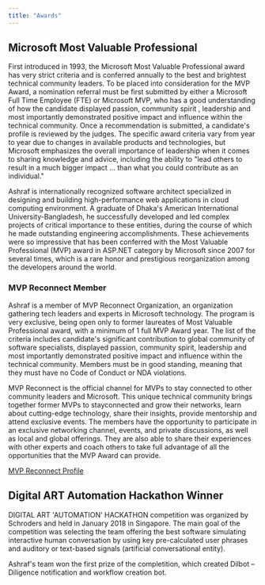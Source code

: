 ```yaml
---
title: "Awards"
---
```

## Microsoft Most Valuable Professional

First introduced in 1993, the Microsoft Most Valuable Professional award has very strict criteria and is conferred annually to the best and brightest technical community leaders. To be placed into consideration for the MVP Award, a nomination referral must be first submitted by either a Microsoft Full Time Employee (FTE) or Microsoft MVP, who has a good understanding of how the candidate displayed passion, community spirit , leadership and most importantly demonstrated positive impact and influence within the technical community. Once a recommendation is submitted, a candidate's profile is reviewed by the judges. The specific award criteria vary from year to year due to changes in available products and technologies, but Microsoft emphasizes the overall importance of leadership when it comes to sharing knowledge and advice, including the ability to "lead others to result in a much bigger impact ... than what you could contribute as an individual."

Ashraf is internationally recognized software architect specialized in designing and building high-performance web applications in cloud computing environment. A graduate of Dhaka's American International University-Bangladesh, he successfully developed and led complex projects of critical importance to these entities, during the course of which he made outstanding engineering accomplishments. These achievements were so impressive that has been conferred with the Most Valuable Professional (MVP) award in ASP.NET category by Microsoft since 2007 for several times, which is a rare honor and prestigious reorganization among the developers around the world.

### MVP Reconnect Member

Ashraf is a member of MVP Reconnect Organization, an organization gathering tech leaders and experts in Microsoft technology. The program is very exclusive, being open only to former laureates of Most Valuable Professional award, with a minimum of 1 full MVP Award year. The list of the criteria includes candidate's significant contribution to global community of software specialists, displayed passion, community spirit, leadership and most importantly demonstrated positive impact and influence within the technical community. Members must be in good standing, meaning that they must have no Code of Conduct or NDA violations.

MVP Reconnect is the official channel for MVPs to stay connected to other community leaders and Microsoft. This unique technical community brings together former MVPs to stayconnected and grow their networks, learn about cutting-edge technology, share their insights, provide mentorship and attend exclusive events. The members have the opportunity to participate in an exclusive networking channel, events, and private discussions, as well as local and global offerings. They are also able to share their experiences with other experts and coach others to take full advantage of all the opportunities that the MVP Award can provide.

[MVP Reconnect Profile](https://mvp.microsoft.com/en-us/PublicProfile/37586)

## Digital ART Automation Hackathon Winner

DIGITAL ART 'AUTOMATION' HACKATHON competition was organized by Schroders and held in January 2018 in Singapore. The main goal of the competition was selecting the team offering the best software simulating interactive human conversation by using key pre-calculated user phrases and auditory or text-based signals (artificial conversational entity).

Ashraf's team won the first prize of the completition, which created Dilbot – Diligence notification and workflow creation bot. 


